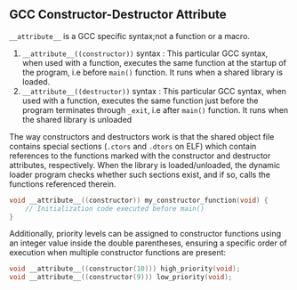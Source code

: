 ## GCC Constructor-Destructor Attribute
`__attribute__` is a GCC specific syntax;not a function or a macro.
1. `__attribute__((constructor))` syntax : This particular GCC syntax, when used with a function, executes the same function at the startup of the program, i.e before `main()` function. It runs when a shared library is loaded.
2. `__attribute__((destructor))` syntax : This particular GCC syntax, when used with a function, executes the same function just before the program terminates through `_exit`, i.e after `main()` function. It runs when the shared library is unloaded

The way constructors and destructors work is that the shared object file contains special sections (`.ctors` and `.dtors` on ELF) which contain references to the functions marked with the constructor and destructor attributes, respectively. When the library is loaded/unloaded, the dynamic loader program checks whether such sections exist, and if so, calls the functions referenced therein.
```c
void __attribute__((constructor)) my_constructor_function(void) {
    // Initialization code executed before main()
}
```
Additionally, priority levels can be assigned to constructor functions using an integer value inside the double parentheses, ensuring a specific order of execution when multiple constructor functions are present:
```c
void __attribute__((constructor(10))) high_priority(void);
void __attribute__((constructor(9))) low_priority(void);
```